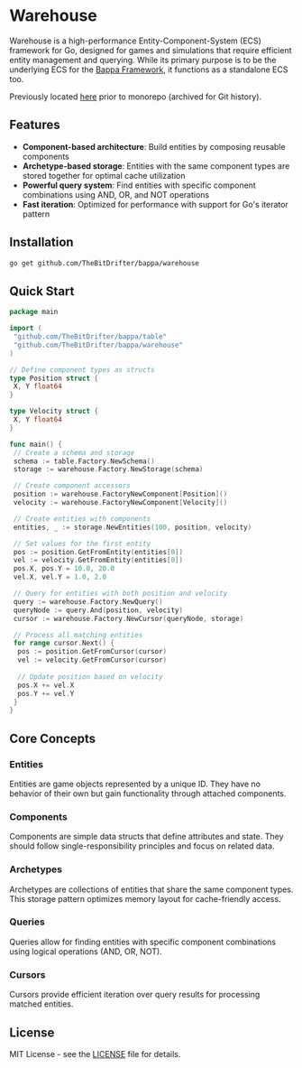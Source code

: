 # Warehouse

Warehouse is a high-performance Entity-Component-System (ECS) framework for Go, designed for games and simulations that require efficient entity management and querying.
While its primary purpose is to be the underlying ECS for the [Bappa Framework](https://dl43t3h5ccph3.cloudfront.net/), it functions as a standalone ECS too.

Previously located [here](https://github.com/TheBitDrifter/warehouse) prior to monorepo (archived for Git history).

## Features

- **Component-based architecture**: Build entities by composing reusable components
- **Archetype-based storage**: Entities with the same component types are stored together for optimal cache utilization
- **Powerful query system**: Find entities with specific component combinations using AND, OR, and NOT operations
- **Fast iteration**: Optimized for performance with support for Go's iterator pattern

## Installation

```bash
go get github.com/TheBitDrifter/bappa/warehouse
```

## Quick Start

```go
package main

import (
 "github.com/TheBitDrifter/bappa/table"
 "github.com/TheBitDrifter/bappa/warehouse"
)

// Define component types as structs
type Position struct {
 X, Y float64
}

type Velocity struct {
 X, Y float64
}

func main() {
 // Create a schema and storage
 schema := table.Factory.NewSchema()
 storage := warehouse.Factory.NewStorage(schema)

 // Create component accessors
 position := warehouse.FactoryNewComponent[Position]()
 velocity := warehouse.FactoryNewComponent[Velocity]()

 // Create entities with components
 entities, _ := storage.NewEntities(100, position, velocity)

 // Set values for the first entity
 pos := position.GetFromEntity(entities[0])
 vel := velocity.GetFromEntity(entities[0])
 pos.X, pos.Y = 10.0, 20.0
 vel.X, vel.Y = 1.0, 2.0

 // Query for entities with both position and velocity
 query := warehouse.Factory.NewQuery()
 queryNode := query.And(position, velocity)
 cursor := warehouse.Factory.NewCursor(queryNode, storage)

 // Process all matching entities
 for range cursor.Next() {
  pos := position.GetFromCursor(cursor)
  vel := velocity.GetFromCursor(cursor)
  
  // Update position based on velocity
  pos.X += vel.X
  pos.Y += vel.Y
 }
}
```

## Core Concepts

### Entities

Entities are game objects represented by a unique ID. They have no behavior of their own but gain functionality through attached components.

### Components

Components are simple data structs that define attributes and state. They should follow single-responsibility principles and focus on related data.

### Archetypes

Archetypes are collections of entities that share the same component types. This storage pattern optimizes memory layout for cache-friendly access.

### Queries

Queries allow for finding entities with specific component combinations using logical operations (AND, OR, NOT).

### Cursors

Cursors provide efficient iteration over query results for processing matched entities.

## License

MIT License - see the [LICENSE](LICENSE) file for details.
